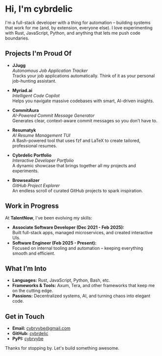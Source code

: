 # Hi, I'm cybrdelic

I'm a full-stack developer with a thing for automation – building systems that work for me (and, by extension, everyone else). I love experimenting with Rust, JavaScript, Python, and anything that lets me push code boundaries.

## Projects I'm Proud Of

- **JJugg**  
  *Autonomous Job Application Tracker*  
  Tracks your job applications automatically. Think of it as your personal job-hunting assistant.

- **Myriad.ai**  
  *Intelligent Code Copilot*  
  Helps you navigate massive codebases with smart, AI-driven insights.

- **CommitAura**  
  *AI-Powered Commit Message Generator*  
  Generates clear, context-aware commit messages so you don’t have to.

- **Resumatyk**  
  *AI Resume Management TUI*  
  A Bash-powered tool that uses fzf and LaTeX to create tailored, professional resumes.

- **Cybrdelic Portfolio**  
  *Interactive Developer Portfolio*  
  A dynamic showcase that brings together all my projects and experiments.

- **Browsealizer**  
  *GitHub Project Explorer*  
  An endless scroll of curated GitHub projects to spark inspiration.

## Work in Progress

At **TalentNow**, I've been evolving my skills:
- **Associate Software Developer (Dec 2021 - Feb 2025):**  
  Built full-stack apps, managed microservices, and created interactive UIs.
- **Software Engineer (Feb 2025 - Present):**  
  Focused on internal tooling and automation – keeping everything smooth and efficient.

## What I’m Into

- **Languages:** Rust, JavaScript, Python, Bash, etc.  
- **Frameworks & Tools:** Axum, Tera, and other frameworks that keep me on the cutting edge.  
- **Passions:** Decentralized systems, AI, and turning chaos into elegant code.

## Get in Touch

- **Email:** [cybrvybe@gmail.com](mailto:cybrvybe@gmail.com)
- **GitHub:** [cybrdelic](https://github.com/cybrdelic)
- **PyPI:** [cybrvybe](https://pypi.org/user/cybrvybe/)

Thanks for stopping by. Let's build something awesome.

